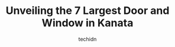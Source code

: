 ---
layout: ampstory
image: https://i0.wp.com/www.auto.or.id/wp-content/uploads/2023/06/bestcan-windows-doors-0-kanata-1686326124.jpeg?resize=640,853
author: techidn
featured: false
description: Kanata, Ontario, Canada is a haven for Door and Window enthusiasts, boasting an impressive array of 7 top-notch establishments. Whether youre a seasoned connoisseur or simply curious to exp
title: Unveiling the 7 Largest Door and Window in Kanata
cover:
   title: Unveiling the 7 Largest Door and Window in Kanata
   subtitle: AUTO.OR.ID
   background: https://www.auto.or.id/wp-content/uploads/2023/06/bestcan-windows-doors-0-kanata-1686326124.jpeg

pages: 
 - layout: thirds
   top: <h1>#1 Canadian Choice Windows & Doors</h1>
   bottom: "<p>Alex was most professional and helped me pick the best windows for our large house renovation where all windows and doors were replaced.  We couldnt be happier with his </p>"
   background: https://www.auto.or.id/wp-content/uploads/2023/06/bestcan-windows-doors-1-kanata-1686326126.jpeg
   backgroundblur: true
 - layout: thirds
   top: <h1>#2 Nepean Doors & Windows</h1>
   bottom: "<p>2775 Moodie Dr, Nepean, ON K2J 4S2, Canada</p>"
   background: https://www.auto.or.id/wp-content/uploads/2023/06/bestcan-windows-doors-2-kanata-1686326127.jpeg
   cta:
      link: https://www.auto.or.id/unveiling-the-7-largest-door-and-window-in-kanata/
      text: Unveiling the 7 Largest Door and Window in Kanata
 - layout: thirds
   top: <h1>#3 Advanced View Window & Door</h1>
   bottom: "<p>81 Auriga Dr #16, Nepean, ON K2E 7Y5, Canada</p>"
   background: https://images.unsplash.com/photo-1580881647059-923632b8fd75?ixlib=rb-4.0.3&ixid=MnwxMjA3fDB8MHxwaG90by1wYWdlfHx8fGVufDB8fHx8&auto=format&fit=crop&w=640&h=853&q=80
   cta:
      link: https://www.auto.or.id/unveiling-the-7-largest-door-and-window-in-kanata/
      text: Unveiling the 7 Largest Door and Window in Kanata
 - layout: thirds
   top: <h1>#4 Perspective Windows & Doors Ltd.</h1>
   bottom: "<p>42 Antares Dr #112, Ottawa, ON K2E 7Y4, Canada</p>"
   background: https://images.unsplash.com/photo-1653047256226-ab0d16c758d5?ixlib=rb-4.0.3&ixid=MnwxMjA3fDB8MHxwaG90by1wYWdlfHx8fGVufDB8fHx8&auto=format&fit=crop&w=640&h=853&q=80
   cta:
      link: https://www.auto.or.id/unveiling-the-7-largest-door-and-window-in-kanata/
      text: Unveiling the 7 Largest Door and Window in Kanata
 - layout: thirds
   top: <h1>#5 BestCan Windows & Doors</h1>
   bottom: "<p>15 Antares Dr unit 6, Ottawa, ON K2E 7Y9, Canada</p>"
   background: https://images.unsplash.com/photo-1617814076231-2c58846db944?ixlib=rb-4.0.3&ixid=MnwxMjA3fDB8MHxwaG90by1wYWdlfHx8fGVufDB8fHx8&auto=format&fit=crop&w=640&h=853&q=80
   cta:
      link: https://www.auto.or.id/unveiling-the-7-largest-door-and-window-in-kanata/
      text: Unveiling the 7 Largest Door and Window in Kanata
 - layout: thirds
   top: <h1>#6 Stittsville Windows and doors</h1>
   bottom: "<p>5906 Hazeldean Rd, Stittsville, ON K2S 1B9, Canada</p>"
   background: https://images.unsplash.com/photo-1639928204495-14caa69ed1b5?ixlib=rb-4.0.3&ixid=MnwxMjA3fDB8MHxwaG90by1wYWdlfHx8fGVufDB8fHx8&auto=format&fit=crop&w=640&h=853&q=80
   cta:
      link: https://www.auto.or.id/unveiling-the-7-largest-door-and-window-in-kanata/
      text: Unveiling the 7 Largest Door and Window in Kanata
 - layout: thirds
   top: <h1>#7 North Design Windows</h1>
   bottom: "<p>44 Hawks Landing Cres, Stittsville, ON K1G 6L3, Canada</p>"
   background: https://images.unsplash.com/photo-1608585813346-61d43d84de94?ixlib=rb-4.0.3&ixid=MnwxMjA3fDB8MHxwaG90by1wYWdlfHx8fGVufDB8fHx8&auto=format&fit=crop&w=640&h=853&q=80
   cta:
      link: https://www.auto.or.id/unveiling-the-7-largest-door-and-window-in-kanata/
      text: Unveiling the 7 Largest Door and Window in Kanata
 - layout: thirds
   middle: Continue reading...
   background: https://images.unsplash.com/photo-1626302592989-84fe1c211d7d?ixlib=rb-4.0.3&ixid=MnwxMjA3fDB8MHxwaG90by1wYWdlfHx8fGVufDB8fHx8&auto=format&fit=crop&w=640&h=853&q=80
   cta:
      link: https://www.auto.or.id/unveiling-the-7-largest-door-and-window-in-kanata/
      text: Unveiling the 7 Largest Door and Window in Kanata

---